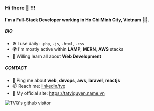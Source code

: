 ### Hi there 👋 !!!

#### I'm a Full-Stack Developer working in Ho Chi Minh City, Vietnam 👨‍💻.

##### BIO

- ⚙️ I use daily: `.php`, `.js`, `.html`, `.css`
- 🌍 I'm mostly active within **LAMP**, **MERN**, **AWS** stacks
- 🌱 Willing learn all about **Web Development**

##### CONTACT
- 💬 Ping me about **web**, **devops**, **aws**, **laravel**, **reactjs**
- 📫 Reach me: [linkedin/tvq](https://www.linkedin.com/in/tvq)
- 👀 My official site: https://tatviquyen.name.vn

![TVQ's github visitor](https://komarev.com/ghpvc/?username=tvqqq)
